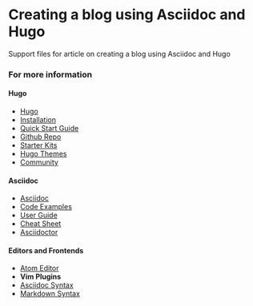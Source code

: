 # Creating a blog using Asciidoc and Hugo
Support files for article on creating a blog using Asciidoc and Hugo

### For more information
#### Hugo
* [Hugo](https://gohugo.io/)
 * [Installation](https://gohugo.io/getting-started/installing/)
 * [Quick Start Guide](https://gohugo.io/getting-started/quick-start/)
 * [Github Repo](https://github.com/gohugoio/hugo)
 * [Starter Kits](https://gohugo.io/tools/starter-kits/)
* [Hugo Themes](https://themes.gohugo.io/)
* [Community](https://discourse.gohugo.io/)

#### Asciidoc
* [Asciidoc](http://asciidoc.org/)
 * [Code Examples](http://asciidoc.org/#_overview_and_examples)
 * [User Guide](http://asciidoc.org/userguide.html)
 * [Cheat Sheet](http://powerman.name/doc/asciidoc)
* [Asciidoctor](http://asciidoctor.org/)

#### Editors and Frontends
* [Atom Editor](https://atom.io/)
* **Vim Plugins**
 * [Asciidoc Syntax](http://www.vim.org/scripts/script.php?script_id=1832)
 * [Markdown Syntax](http://www.vim.org/scripts/script.php?script_id=2882)
